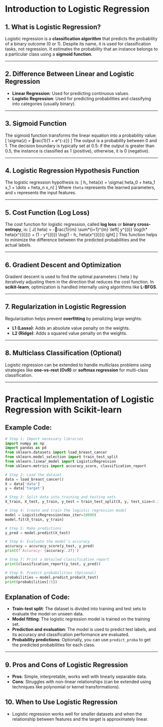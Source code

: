 # Introduction to Logistic Regression

## 1. What is Logistic Regression?

Logistic regression is a **classification algorithm** that predicts the probability of a binary outcome (0 or 1). Despite its name, it is used for classification tasks, not regression. It estimates the probability that an instance belongs to a particular class using a **sigmoid function**.

---

## 2. Difference Between Linear and Logistic Regression

- **Linear Regression**: Used for predicting continuous values.
- **Logistic Regression**: Used for predicting probabilities and classifying into categories (usually binary).

---

## 3. Sigmoid Function

The sigmoid function transforms the linear equation into a probability value:
\[
\sigma(z) = rac{1}{1 + e^{-z}}
\]
The output is a probability between 0 and 1. The decision boundary is typically set at 0.5: if the output is greater than 0.5, the instance is classified as 1 (positive), otherwise, it is 0 (negative).

---

## 4. Logistic Regression Hypothesis Function

The logistic regression hypothesis is:
\[
h\_ heta(x) = \sigma( heta_0 + heta_1 x_1 + \dots + heta_n x_n)
\]
Where `theta` represents the learned parameters, and `x` represents the input features.

---

## 5. Cost Function (Log Loss)

The cost function for logistic regression, called **log loss** or **binary cross-entropy**, is:
\[
J( heta) = -rac{1}{m} \sum*{i=1}^{m} \left[ y^{(i)} \log(h* heta(x^{(i)})) + (1 - y^{(i)}) \log(1 - h\_ heta(x^{(i)}))
ight]
\]
This function helps to minimize the difference between the predicted probabilities and the actual labels.

---

## 6. Gradient Descent and Optimization

Gradient descent is used to find the optimal parameters \( heta \) by iteratively adjusting them in the direction that reduces the cost function. In **scikit-learn**, optimization is handled internally using algorithms like **L-BFGS**.

---

## 7. Regularization in Logistic Regression

Regularization helps prevent **overfitting** by penalizing large weights:

- **L1 (Lasso)**: Adds an absolute value penalty on the weights.
- **L2 (Ridge)**: Adds a squared value penalty on the weights.

---

## 8. Multiclass Classification (Optional)

Logistic regression can be extended to handle multiclass problems using strategies like **one-vs-rest (OvR)** or **softmax regression** for multi-class classification.

---

# Practical Implementation of Logistic Regression with Scikit-learn

## Example Code:

```python
# Step 1: Import necessary libraries
import numpy as np
import pandas as pd
from sklearn.datasets import load_breast_cancer
from sklearn.model_selection import train_test_split
from sklearn.linear_model import LogisticRegression
from sklearn.metrics import accuracy_score, classification_report

# Step 2: Load the dataset
data = load_breast_cancer()
X = data['data']
y = data['target']

# Step 3: Split data into training and testing sets
X_train, X_test, y_train, y_test = train_test_split(X, y, test_size=0.2, random_state=42)

# Step 4: Create and train the logistic regression model
model = LogisticRegression(max_iter=10000)
model.fit(X_train, y_train)

# Step 5: Make predictions
y_pred = model.predict(X_test)

# Step 6: Evaluate the model's accuracy
accuracy = accuracy_score(y_test, y_pred)
print(f'Accuracy: {accuracy:.2f}')

# Step 7: Print a detailed classification report
print(classification_report(y_test, y_pred))

# Step 8: Predict probabilities (Optional)
probabilities = model.predict_proba(X_test)
print(probabilities[:5])
```

## Explanation of Code:

- **Train-test split**: The dataset is divided into training and test sets to evaluate the model on unseen data.
- **Model fitting**: The logistic regression model is trained on the training set.
- **Prediction and evaluation**: The model is used to predict test labels, and its accuracy and classification performance are evaluated.
- **Probability predictions**: Optionally, you can use `predict_proba` to get the predicted probabilities for each class.

---

## 9. Pros and Cons of Logistic Regression

- **Pros**: Simple, interpretable, works well with linearly separable data.
- **Cons**: Struggles with non-linear relationships (can be extended using techniques like polynomial or kernel transformations).

## 10. When to Use Logistic Regression

- Logistic regression works well for smaller datasets and when the relationship between features and the target is approximately linear.
